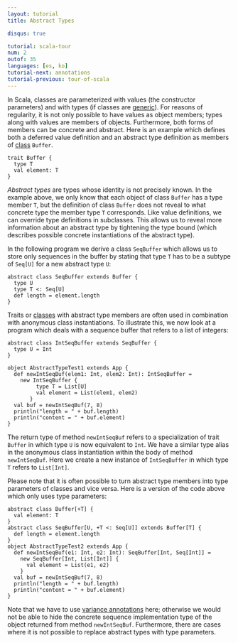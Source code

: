 ```yaml
---
layout: tutorial
title: Abstract Types

disqus: true

tutorial: scala-tour
num: 2
outof: 35
languages: [es, ko]
tutorial-next: annotations
tutorial-previous: tour-of-scala
---
```


In Scala, classes are parameterized with values (the constructor parameters) and with types (if classes are [generic](generic-classes.html)). For reasons of regularity, it is not only possible to have values as object members; types along with values are members of objects. Furthermore, both forms of members can be concrete and abstract.
Here is an example which defines both a deferred value definition and an abstract type definition as members of [class](traits.html) `Buffer`.
 
    trait Buffer {
      type T
      val element: T
    }
 
*Abstract types* are types whose identity is not precisely known. In the example above, we only know that each object of class `Buffer` has a type member `T`, but the definition of class `Buffer` does not reveal to what concrete type the member type `T` corresponds. Like value definitions, we can override type definitions in subclasses. This allows us to reveal more information about an abstract type by tightening the type bound (which describes possible concrete instantiations of the abstract type).

In the following program we derive a class `SeqBuffer` which allows us to store only sequences in the buffer by stating that type `T` has to be a subtype of `Seq[U]` for a new abstract type `U`:
 
    abstract class SeqBuffer extends Buffer {
      type U
      type T <: Seq[U]
      def length = element.length
    }
 
Traits or [classes](classes.html) with abstract type members are often used in combination with anonymous class instantiations. To illustrate this, we now look at a program which deals with a sequence buffer that refers to a list of integers:
 
    abstract class IntSeqBuffer extends SeqBuffer {
      type U = Int
    }
    
    object AbstractTypeTest1 extends App {
      def newIntSeqBuf(elem1: Int, elem2: Int): IntSeqBuffer =
        new IntSeqBuffer {
             type T = List[U]
             val element = List(elem1, elem2)
           }
      val buf = newIntSeqBuf(7, 8)
      println("length = " + buf.length)
      println("content = " + buf.element)
    }
 
The return type of method `newIntSeqBuf` refers to a specialization of trait `Buffer` in which type `U` is now equivalent to `Int`. We have a similar type alias in the anonymous class instantiation within the body of method `newIntSeqBuf`. Here we create a new instance of `IntSeqBuffer` in which type `T` refers to `List[Int]`.

Please note that it is often possible to turn abstract type members into type parameters of classes and vice versa. Here is a version of the code above which only uses type parameters:
 
    abstract class Buffer[+T] {
      val element: T
    }
    abstract class SeqBuffer[U, +T <: Seq[U]] extends Buffer[T] {
      def length = element.length
    }
    object AbstractTypeTest2 extends App {
      def newIntSeqBuf(e1: Int, e2: Int): SeqBuffer[Int, Seq[Int]] =
        new SeqBuffer[Int, List[Int]] {
          val element = List(e1, e2)
        }
      val buf = newIntSeqBuf(7, 8)
      println("length = " + buf.length)
      println("content = " + buf.element)
    }
 
Note that we have to use [variance annotations](variances.html) here; otherwise we would not be able to hide the concrete sequence implementation type of the object returned from method `newIntSeqBuf`.  Furthermore, there are cases where it is not possible to replace abstract types with type parameters.

